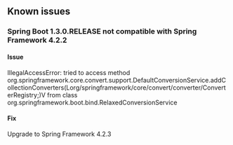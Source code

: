 ## Known issues
### Spring Boot 1.3.0.RELEASE not compatible with Spring Framework 4.2.2 
#### Issue
IllegalAccessError: tried to access method org.springframework.core.convert.support.DefaultConversionService.addCollectionConverters(Lorg/springframework/core/convert/converter/ConverterRegistry;)V from class org.springframework.boot.bind.RelaxedConversionService
#### Fix
Upgrade to Spring Framework 4.2.3